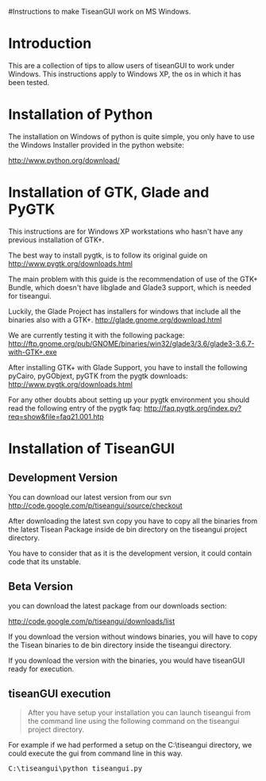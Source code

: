 #Instructions to make TiseanGUI work on MS Windows.

# Introduction #

This are a collection of tips to allow users of tiseanGUI to work under Windows. This instructions apply to Windows XP, the os in which it has been tested.

# Installation of Python #

The installation on Windows of python is quite simple, you only have to use the Windows Installer provided in the python website:

http://www.python.org/download/

# Installation of GTK, Glade and PyGTK #

This instructions are for Windows XP workstations who hasn't have any previous installation of GTK+.

The best way to install pygtk, is to follow its original guide on http://www.pygtk.org/downloads.html

The main problem with this guide is the recommendation of use of the GTK+ Bundle, which doesn't have libglade and Glade3 support, which is needed for tiseangui.

Luckily, the Glade Project has installers for windows that include all the binaries also with a GTK+.
http://glade.gnome.org/download.html

We are currently testing it with the following package:
http://ftp.gnome.org/pub/GNOME/binaries/win32/glade3/3.6/glade3-3.6.7-with-GTK+.exe

After installing GTK+ with Glade Support, you have to install the following pyCairo, pyGObjext, pyGTK from the pygtk downloads: http://www.pygtk.org/downloads.html

For any other doubts about setting up your pygtk environment you should read the following entry of the pygtk faq:
http://faq.pygtk.org/index.py?req=show&file=faq21.001.htp

# Installation of TiseanGUI #

## Development Version ##

You can download our latest version from our svn http://code.google.com/p/tiseangui/source/checkout

After downloading the latest svn copy you have to copy all the binaries from the latest Tisean Package inside de bin directory on the tiseangui project directory.

You have to consider that as it is the development version, it could contain code that its unstable.

## Beta Version ##

you can download the latest package from our downloads section:

http://code.google.com/p/tiseangui/downloads/list

If you download the version without windows binaries, you will have to copy the Tisean binaries to de bin directory inside the tiseangui directory.

If you download the version with the binaries, you would have tiseanGUI ready for execution.

## tiseanGUI execution ##

> After you have setup your installation you can launch tiseangui from the command line using the following command on the tiseangui project directory.

For example if we had performed a setup on the C:\tiseangui directory, we could execute the gui from command line in this way.

<pre>
C:\tiseangui\python tiseangui.py<br>
</pre>